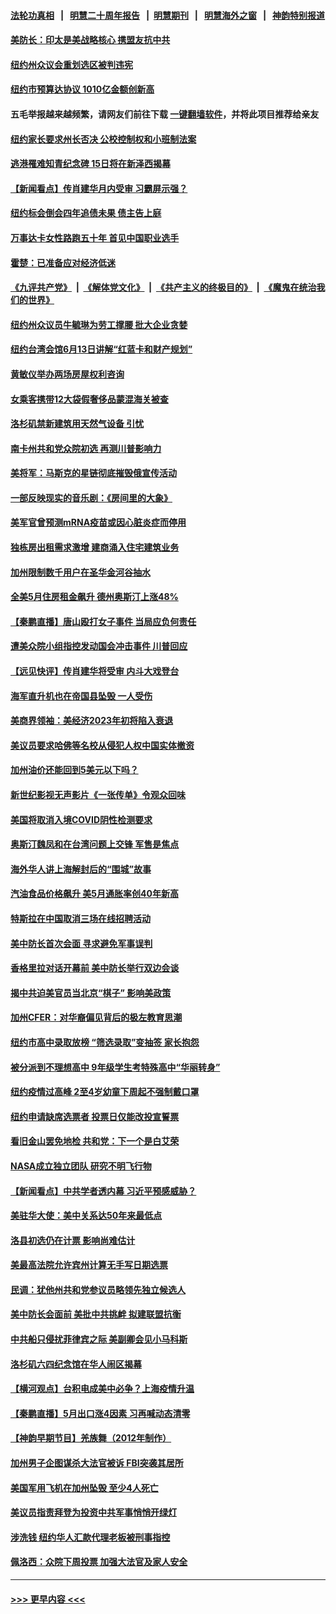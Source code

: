 #### [法轮功真相](https://github.com/gfw-breaker/truth/blob/master/README.md?t=0) &nbsp;&nbsp;|&nbsp;&nbsp; [明慧二十周年报告](https://github.com/gfw-breaker/mh-reports/blob/master/README.md?t=0) &nbsp;&nbsp;|&nbsp;&nbsp;[明慧期刊](https://github.com/gfw-breaker/mh-qikan) &nbsp;&nbsp;|&nbsp;&nbsp; [明慧海外之窗](https://github.com/gfw-breaker/mh-news/blob/master/README.md?t=0) &nbsp;&nbsp;|&nbsp;&nbsp; [神韵特别报道](https://github.com/gfw-breaker/mh-news/blob/master/shenyun.md?t=0)
#### [美防长：印太是美战略核心 携盟友抗中共](../pages/nsc412/n13757037.md?t=06111501) 
#### [纽约州众议会重划选区被判违宪](../pages/nsc412/n13756995.md?t=06111501) 
#### [纽约市预算达协议 1010亿金额创新高](../pages/nsc412/n13756993.md?t=06111501) 
#### 五毛举报越来越频繁，请网友们前往下载 [一键翻墙软件](https://github.com/gfw-breaker/ssr-accounts)，并将此项目推荐给亲友
#### [纽约家长要求州长否决 公校控制权和小班制法案](../pages/nsc412/n13757014.md?t=06111501) 
#### [逃港罹难知青纪念碑 15日将在新泽西揭幕](../pages/nsc412/n13757028.md?t=06111501) 
#### [【新闻看点】传肖建华月内受审 习霸屏示强？](../pages/nsc412/n13756863.md?t=06111501) 
#### [纽约标会倒会四年追债未果 债主告上庭](../pages/nsc412/n13756991.md?t=06111501) 
#### [万事达卡女性路跑五十年 首见中国职业选手](../pages/nsc412/n13757019.md?t=06111501) 
#### [霍楚：已准备应对经济低迷](../pages/nsc412/n13757023.md?t=06111501) 
#### [《九评共产党》](https://github.com/begood0513/9ping.md/blob/master/README.md) &nbsp;|&nbsp; [《解体党文化》](../../../../jtdwh.md/blob/master/README.md)  &nbsp;|&nbsp; [《共产主义的终极目的》](../../../../gczydzjmd.md/blob/master/README.md) &nbsp;|&nbsp; [《魔鬼在统治我们的世界》](../../../../mgztzwmdsj.md/blob/master/README.md) 
#### [纽约州众议员牛毓琳为劳工撑腰 批大企业贪婪](../pages/nsc412/n13757025.md?t=06111501) 
#### [纽约台湾会馆6月13日讲解“红蓝卡和财产规划”](../pages/nsc412/n13757031.md?t=06111501) 
#### [黄敏仪举办两场房屋权利咨询](../pages/nsc412/n13757032.md?t=06111501) 
#### [女乘客携带12大袋假奢侈品蒙混海关被查](../pages/nsc412/n13757034.md?t=06111501) 
#### [洛杉矶禁新建筑用天然气设备 引忧](../pages/nsc412/n13756969.md?t=06111501) 
#### [南卡州共和党众院初选 再测川普影响力](../pages/nsc412/n13756824.md?t=06111501) 
#### [美将军：马斯克的星链彻底摧毁俄宣传活动](../pages/nsc412/n13756893.md?t=06111501) 
#### [一部反映现实的音乐剧：《房间里的大象》](../pages/nsc412/n13756933.md?t=06111501) 
#### [美军官曾预测mRNA疫苗或因心脏炎症而停用](../pages/nsc412/n13756875.md?t=06111501) 
#### [独栋房出租需求激增 建商涌入住宅建筑业务](../pages/nsc412/n13756830.md?t=06111501) 
#### [加州限制数千用户在圣华金河谷抽水](../pages/nsc412/n13756872.md?t=06111501) 
#### [全美5月住房租金飙升 德州奥斯汀上涨48%](../pages/nsc412/n13756873.md?t=06111501) 
#### [【秦鹏直播】唐山殴打女子事件 当局应负何责任](../pages/nsc412/n13756831.md?t=06111501) 
#### [遭美众院小组指控发动国会冲击事件 川普回应](../pages/nsc412/n13756742.md?t=06111501) 
#### [【远见快评】传肖建华将受审 内斗大戏登台](../pages/nsc412/n13756829.md?t=06111501) 
#### [海军直升机也在帝国县坠毁 一人受伤](../pages/nsc412/n13756848.md?t=06111501) 
#### [美商界领袖：美经济2023年初将陷入衰退](../pages/nsc412/n13756828.md?t=06111501) 
#### [美议员要求哈佛等名校从侵犯人权中国实体撤资](../pages/nsc412/n13756730.md?t=06111501) 
#### [加州油价还能回到5美元以下吗？](../pages/nsc412/n13756819.md?t=06111501) 
#### [新世纪影视无声影片《一张传单》令观众回味](../pages/nsc412/n13756804.md?t=06111501) 
#### [美国将取消入境COVID阴性检测要求](../pages/nsc412/n13756761.md?t=06111501) 
#### [奥斯汀魏凤和在台湾问题上交锋 军售是焦点](../pages/nsc412/n13756729.md?t=06111501) 
#### [海外华人讲上海解封后的“围城”故事](../pages/nsc412/n13755257.md?t=06111501) 
#### [汽油食品价格飙升 美5月通胀率创40年新高](../pages/nsc412/n13756708.md?t=06111501) 
#### [特斯拉在中国取消三场在线招聘活动](../pages/nsc412/n13756628.md?t=06111501) 
#### [美中防长首次会面 寻求避免军事误判](../pages/nsc412/n13756558.md?t=06111501) 
#### [香格里拉对话开幕前 美中防长举行双边会谈](../pages/nsc412/n13756513.md?t=06111501) 
#### [揭中共迫美官员当北京“棋子” 影响美政策](../pages/nsc412/n13756162.md?t=06111501) 
#### [加州CFER：对华裔偏见背后的极左教育思潮](../pages/nsc412/n13756397.md?t=06111501) 
#### [纽约市高中录取放榜 “筛选录取”变抽签 家长抱怨](../pages/nsc412/n13756284.md?t=06111501) 
#### [被分派到不理想高中 9年级学生考特殊高中“华丽转身”](../pages/nsc412/n13756282.md?t=06111501) 
#### [纽约疫情过高峰 2至4岁幼童下周起不强制戴口罩](../pages/nsc412/n13756289.md?t=06111501) 
#### [纽约申请缺席选票者 投票日仅能改投宣誓票](../pages/nsc412/n13756298.md?t=06111501) 
#### [看旧金山罢免地检 共和党：下一个是白艾荣](../pages/nsc412/n13756296.md?t=06111501) 
#### [NASA成立独立团队 研究不明飞行物](../pages/nsc412/n13756316.md?t=06111501) 
#### [【新闻看点】中共学者透内幕 习近平预感威胁？](../pages/nsc412/n13755958.md?t=06111501) 
#### [美驻华大使：美中关系达50年来最低点](../pages/nsc412/n13756184.md?t=06111501) 
#### [洛县初选仍在计票 影响尚难估计](../pages/nsc412/n13756209.md?t=06111501) 
#### [美最高法院允许宾州计算无手写日期选票](../pages/nsc412/n13756225.md?t=06111501) 
#### [民调：犹他州共和党参议员略领先独立候选人](../pages/nsc412/n13756103.md?t=06111501) 
#### [美中防长会面前 美批中共挑衅 拟建联盟抗衡](../pages/nsc412/n13755925.md?t=06111501) 
#### [中共船只侵扰菲律宾之际 美副卿会见小马科斯](../pages/nsc412/n13755986.md?t=06111501) 
#### [洛杉矶六四纪念馆在华人闹区揭幕](../pages/nsc412/n13756200.md?t=06111501) 
#### [【横河观点】台积电成美中必争？上海疫情升温](../pages/nsc412/n13756147.md?t=06111501) 
#### [【秦鹏直播】5月出口涨4因素 习再喊动态清零](../pages/nsc412/n13756107.md?t=06111501) 
#### [【神韵早期节目】羌族舞（2012年制作）](../pages/nsc412/n13756033.md?t=06111501) 
#### [加州男子企图谋杀大法官被诉 FBI突袭其居所](../pages/nsc412/n13756052.md?t=06111501) 
#### [美国军用飞机在加州坠毁 至少4人死亡](../pages/nsc412/n13756109.md?t=06111501) 
#### [美议员指责拜登为投资中共军事悄悄开绿灯](../pages/nsc412/n13756097.md?t=06111501) 
#### [涉洗钱 纽约华人汇款代理老板被刑事指控](../pages/nsc412/n13755447.md?t=06111501) 
#### [佩洛西：众院下周投票 加强大法官及家人安全](../pages/nsc412/n13756009.md?t=06111501) 

----
#### [ >>> 更早内容 <<< ](../indexes/nsc412-earlier.md)
